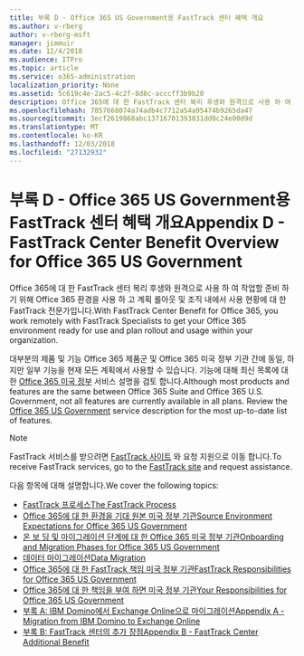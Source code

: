 ```yaml
---
title: 부록 D - Office 365 US Government용 FastTrack 센터 혜택 개요
ms.author: v-rberg
author: v-rberg-msft
manager: jimmuir
ms.date: 12/4/2018
ms.audience: ITPro
ms.topic: article
ms.service: o365-administration
localization_priority: None
ms.assetid: 5c619c4e-2ac5-4c2f-8d8c-acccff3b9b20
description: Office 365에 대 한 FastTrack 센터 복리 후생와 원격으로 사용 하 여 작업할 준비 하기 위해 Office 365 환경을 사용 하 고 계획 롤아웃 및 조직 내에서 사용 현황에 대 한 FastTrack 전문가입니다.
ms.openlocfilehash: 7857668074a74adb4c7712a54a95474b9265da47
ms.sourcegitcommit: 3ecf2619868abc13716701393831dd0c24e00d9d
ms.translationtype: MT
ms.contentlocale: ko-KR
ms.lasthandoff: 12/03/2018
ms.locfileid: "27132932"
---
```

# <a name="appendix-d---fasttrack-center-benefit-overview-for-office-365-us-government"></a><span data-ttu-id="fd247-103">부록 D - Office 365 US Government용 FastTrack 센터 혜택 개요</span><span class="sxs-lookup"><span data-stu-id="fd247-103">Appendix D - FastTrack Center Benefit Overview for Office 365 US Government</span></span>

<span data-ttu-id="fd247-104">Office 365에 대 한 FastTrack 센터 복리 후생와 원격으로 사용 하 여 작업할 준비 하기 위해 Office 365 환경을 사용 하 고 계획 롤아웃 및 조직 내에서 사용 현황에 대 한 FastTrack 전문가입니다.</span><span class="sxs-lookup"><span data-stu-id="fd247-104">With FastTrack Center Benefit for Office 365, you work remotely with FastTrack Specialists to get your Office 365 environment ready for use and plan rollout and usage within your organization.</span></span> 
  
<span data-ttu-id="fd247-p101">대부분의 제품 및 기능 Office 365 제품군 및 Office 365 미국 정부 기관 간에 동일, 하지만 일부 기능을 현재 모든 계획에서 사용할 수 있습니다. 기능에 대해 최신 목록에 대 한 [Office 365 미국 정부](https://aka.ms/aboutgovcloud) 서비스 설명을 검토 합니다.</span><span class="sxs-lookup"><span data-stu-id="fd247-p101">Although most products and features are the same between Office 365 Suite and Office 365 U.S. Government, not all features are currently available in all plans. Review the [Office 365 US Government](https://aka.ms/aboutgovcloud) service description for the most up-to-date list of features.</span></span>

> [!NOTE]
> <span data-ttu-id="fd247-107">FastTrack 서비스를 받으려면 [FastTrack 사이트](https://go.microsoft.com/fwlink/?linkid=780698) 와 요청 지원으로 이동 합니다.</span><span class="sxs-lookup"><span data-stu-id="fd247-107">To receive FastTrack services, go to the [FastTrack site](https://go.microsoft.com/fwlink/?linkid=780698) and request assistance.</span></span>  

<span data-ttu-id="fd247-108">다음 항목에 대해 설명합니다.</span><span class="sxs-lookup"><span data-stu-id="fd247-108">We cover the following topics:</span></span>
- [<span data-ttu-id="fd247-109">FastTrack 프로세스</span><span class="sxs-lookup"><span data-stu-id="fd247-109">The FastTrack Process</span></span>](O365-fasttrack-process.md) 
- [<span data-ttu-id="fd247-110">Office 365에 대 한 환경을 기대 원본 미국 정부 기관</span><span class="sxs-lookup"><span data-stu-id="fd247-110">Source Environment Expectations for Office 365 US Government</span></span>](US-Gov-appendix-source-environment-expectations.md)   
- [<span data-ttu-id="fd247-111">온 보 딩 및 마이그레이션 단계에 대 한 Office 365 미국 정부 기관</span><span class="sxs-lookup"><span data-stu-id="fd247-111">Onboarding and Migration Phases for Office 365 US Government</span></span>](US-Gov-appendix-onboarding-and-migration.md)
- [<span data-ttu-id="fd247-112">데이터 마이그레이션</span><span class="sxs-lookup"><span data-stu-id="fd247-112">Data Migration</span></span>](O365-data-migration.md)    
- [<span data-ttu-id="fd247-113">Office 365에 대 한 FastTrack 책임 미국 정부 기관</span><span class="sxs-lookup"><span data-stu-id="fd247-113">FastTrack Responsibilities for Office 365 US Government</span></span>](US-Gov-appendix-fasttrack-responsibilities.md)   
- [<span data-ttu-id="fd247-114">Office 365에 대 한 책임을 부여 하면 미국 정부 기관</span><span class="sxs-lookup"><span data-stu-id="fd247-114">Your Responsibilities for Office 365 US Government</span></span>](US-Gov-appendix-your-responsibilities.md) 
- [<span data-ttu-id="fd247-115">부록 A: IBM Domino에서 Exchange Online으로 마이그레이션</span><span class="sxs-lookup"><span data-stu-id="fd247-115">Appendix A - Migration from IBM Domino to Exchange Online</span></span>](O365-from-ibm-domino-to-exchange-online.md)   
- [<span data-ttu-id="fd247-116">부록 B: FastTrack 센터의 추가 장점</span><span class="sxs-lookup"><span data-stu-id="fd247-116">Appendix B - FastTrack Center Additional Benefit</span></span>](O365-fasttrack-additional-benefits.md)


